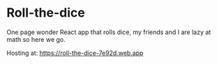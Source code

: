 # Roll-the-dice

One page wonder React app that rolls dice, my friends and I are lazy at math so here we go.

Hosting at: https://roll-the-dice-7e92d.web.app
